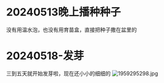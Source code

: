 # 20240513晚上播种种子
没有用温水泡，也没有用育苗盒，直接把种子撒在盆里的
# 20240518-发芽
三到五天就开始发芽啦，现在还小小的细细的
![1959295298.jpg](https://cdn.nlark.com/yuque/0/2024/jpeg/35129411/1716135114652-7a0efaa6-fbc0-4620-b650-838ed4727775.jpeg#averageHue=%23556d36&from=url&id=R8Wt7&originHeight=3072&originWidth=4096&originalType=binary&ratio=1&rotation=0&showTitle=false&size=7622406&status=done&style=none&title=)

